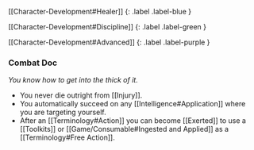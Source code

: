 
[[Character-Development#Healer]]
{: .label .label-blue }

[[Character-Development#Discipline]]
{: .label .label-green }

[[Character-Development#Advanced]]
{: .label .label-purple }
### Combat Doc
*You know how to get into the thick of it.*
* You never die outright from [[Injury]].
* You automatically succeed on any [[Intelligence#Application]] where you are targeting yourself.
* After an [[Terminology#Action]] you can become [[Exerted]] to use a [[Toolkits]] or [[Game/Consumable#Ingested and Applied]] as a [[Terminology#Free Action]].

